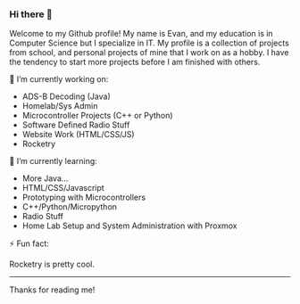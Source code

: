 <!--
**ajaj895/ajaj895** is a ✨ _special_ ✨ repository because its `README.md` (this file) appears on your GitHub profile.

Here are some ideas to get you started:

- 🔭 I’m currently working on ...
- 🌱 I’m currently learning ...
- 👯 I’m looking to collaborate on ...
- 🤔 I’m looking for help with ...
- 💬 Ask me about ...
- 📫 How to reach me: ...
- 😄 Pronouns: ...
- ⚡ Fun fact: ...
-->

### Hi there 👋

Welcome to my Github profile! My name is Evan, and my education is in Computer Science but I specialize in IT. 
My profile is a collection of projects from school, and personal projects of mine that I work on as a hobby. I have the tendency to start more projects
before I am finished with others. 

🔭 I’m currently working on:

* ADS-B Decoding (Java)
* Homelab/Sys Admin
* Microcontroller Projects (C++ or Python)
* Software Defined Radio Stuff
* Website Work (HTML/CSS/JS)
* Rocketry

🌱 I’m currently learning:

* More Java...
* HTML/CSS/Javascript
* Prototyping with Microcontrollers
* C++/Python/Micropython
* Radio Stuff
* Home Lab Setup and System Administration with Proxmox 

⚡ Fun fact: 

Rocketry is pretty cool. 

---

Thanks for reading me!
